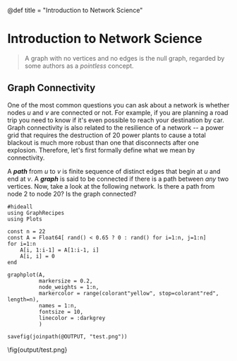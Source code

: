 @def title = "Introduction to Network Science"

# Introduction to Network Science

> A graph with no vertices and no edges is the null graph, regarded by some authors as a _pointless_ concept.

## Graph Connectivity

One of the most common questions you can ask about a network is whether nodes $u$ and $v$ are connected or not. For example,
if you are planning a road trip you need to know if it's even possible to reach your destination by car. Graph connectivity
is also related to the resilience of a network -- a power grid that requires the destruction of 20 power plants to cause a total
blackout is much more robust than one that disconnects after one explosion. Therefore, let's first formally define what we mean by connectivity.

A **_path_** from $u$ to $v$ is finite sequence of distinct edges that
begin at $u$ and end at $v$. A **_graph_** is said to be connected if there is a path between _any_ two vertices. Now, take a look at the following network. Is there a path from node $2$ to node $20$? Is the graph connected?

```julia:./code/ex1
#hideall
using GraphRecipes
using Plots

const n = 22
const A = Float64[ rand() < 0.65 ? 0 : rand() for i=1:n, j=1:n]
for i=1:n
    A[i, 1:i-1] = A[1:i-1, i]
    A[i, i] = 0
end

graphplot(A,
          markersize = 0.2,
          node_weights = 1:n,
          markercolor = range(colorant"yellow", stop=colorant"red", length=n),
          names = 1:n,
          fontsize = 10,
          linecolor = :darkgrey
          )

savefig(joinpath(@OUTPUT, "test.png"))
```

\fig{output/test.png}
